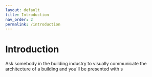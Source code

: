 ```yaml
---
layout: default
title: Introduction
nav_order: 2
permalink: /introduction
---
```


# Introduction

Ask somebody in the building industry to visually communicate the architecture of a building and you'll be presented
with s
